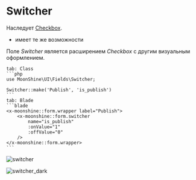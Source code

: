 # Switcher

Наследует [Checkbox](/docs/{{version}}/fields/checkbox).

* имеет те же возможности

Поле *Switcher* является расширением *Checkbox* с другим визуальным оформлением.

~~~tabs
tab: Class
```php
use MoonShine\UI\Fields\Switcher;

Switcher::make('Publish', 'is_publish')
```
tab: Blade
```blade
<x-moonshine::form.wrapper label="Publish">
    <x-moonshine::form.switcher
        name="is_publish"
        :onValue="1"
        :offValue="0"
    />
</x-moonshine::form.wrapper>
```
~~~

![switcher](https://raw.githubusercontent.com/moonshine-software/doc/3.x/resources/screenshots/switcher.png)

![switcher_dark](https://raw.githubusercontent.com/moonshine-software/doc/3.x/resources/screenshots/switcher_dark.png)
